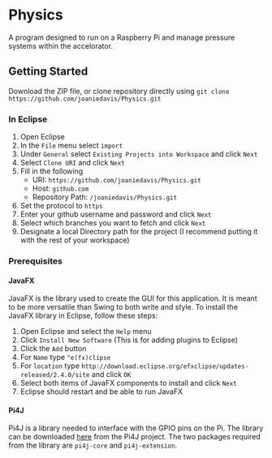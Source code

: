 # Physics
A program designed to run on a Raspberry Pi and manage pressure systems within the accelorator. 

## Getting Started

Download the ZIP file, or clone repository directly using 
`git clone https://github.com/joaniedavis/Physics.git`

### In Eclipse
1. Open Eclipse
2. In the `File` menu select `import`
3. Under `General` select `Existing Projects into Workspace` and click `Next`
4. Select `Clone URI` and click `Next`
5. Fill in the following 
	- URI: `https://github.com/joaniedavis/Physics.git`
	- Host: `github.com`
	- Repository Path: `/joaniedavis/Physics.git`
6. Set the protocol to `https`
7. Enter your github username and password and click `Next`
8. Select which branches you want to fetch and click `Next`
9. Designate a local Directory path for the project (I recommend putting it with the rest of your workspace)

### Prerequisites

#### JavaFX
JavaFX is the library used to create the GUI for this application. It is meant to be more versatile than Swing to both write and style. To install the JavaFX library in Eclipse, follow these steps:

1. Open Eclipse and select the `Help` menu
2. Click `Install New Software` (This is for adding plugins to Eclipse)
4. Click the `Add` button
5. For `Name` type `"e(fx)clipse`
6. For `location` type `http://download.eclipse.org/efxclipse/updates-released/2.4.0/site` and click `OK`
5. Select both items of JavaFX components to install and click `Next`
6. Eclipse should restart and be able to run JavaFX

#### Pi4J
Pi4J is a library needed to interface with the GPIO pins on the Pi. The library can be downloaded [here](http://pi4j.com/download.html) from the Pi4J project. The two packages required from the library are `pi4j-core` and `pi4j-extension`.

